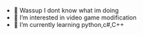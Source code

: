 - 👋 Wassup I dont know what im doing
- 👀 I’m interested in video game modification 
- 🌱 I’m currently learning python,c#,C++



<!---
JetyYeti/JetyYeti is a ✨ special ✨ repository because its `README.md` (this file) appears on your GitHub profile.
You can click the Preview link to take a look at your changes.
--->
